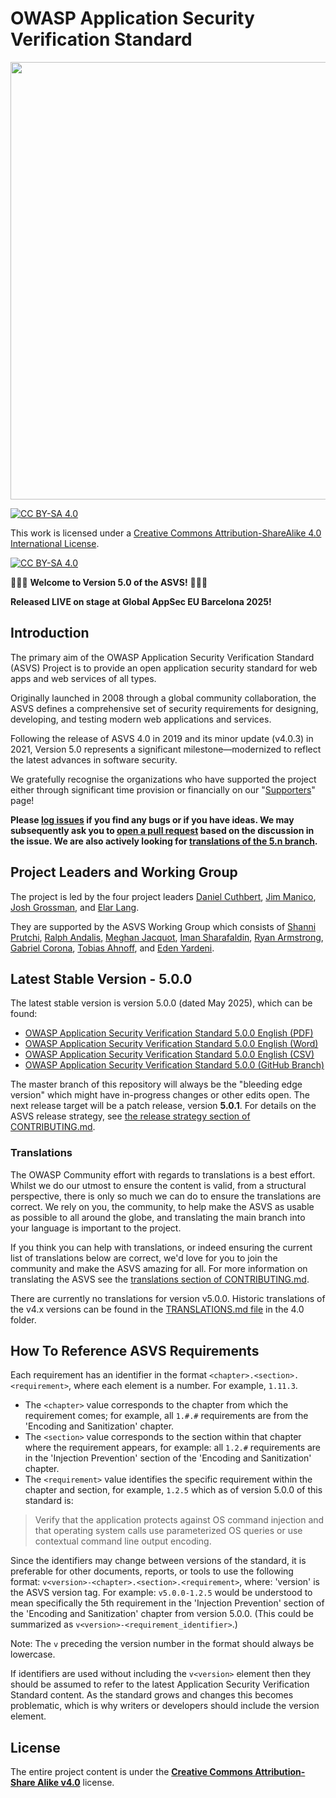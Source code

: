 # OWASP Application Security Verification Standard

<img src="https://owasp.org/www-project-application-security-verification-standard/assets/images/OWASP_ASVS_Linkedin_Banner-01.jpg" width="700px">

[![CC BY-SA 4.0][cc-by-sa-shield]][cc-by-sa]

This work is licensed under a
[Creative Commons Attribution-ShareAlike 4.0 International License][cc-by-sa].

[![CC BY-SA 4.0][cc-by-sa-image]][cc-by-sa]

[cc-by-sa]: http://creativecommons.org/licenses/by-sa/4.0/
[cc-by-sa-image]: https://licensebuttons.net/l/by-sa/4.0/88x31.png
[cc-by-sa-shield]: https://img.shields.io/badge/License-CC%20BY--SA%204.0-blue.svg

🎉🎉🎉 **Welcome to Version 5.0 of the ASVS!** 🎉🎉🎉 

**Released LIVE on stage at Global AppSec EU Barcelona 2025!**

## Introduction

The primary aim of the OWASP Application Security Verification Standard (ASVS) Project is to provide an open application security standard for web apps and web services of all types.

Originally launched in 2008 through a global community collaboration, the ASVS defines a comprehensive set of security requirements for designing, developing, and testing modern web applications and services.

Following the release of ASVS 4.0 in 2019 and its minor update (v4.0.3) in 2021, Version 5.0 represents a significant milestone—modernized to reflect the latest advances in software security.

We gratefully recognise the organizations who have supported the project either through significant time provision or financially on our "[Supporters](SUPPORTERS.md)" page!

**Please [log issues](https://github.com/OWASP/ASVS/issues) if you find any bugs or if you have ideas. We may subsequently ask you to [open a pull request](https://github.com/OWASP/ASVS/pulls) based on the discussion in the issue. We are also actively looking for [translations of the 5.n branch](CONTRIBUTING.md#translations).**

## Project Leaders and Working Group

The project is led by the four project leaders [Daniel Cuthbert](https://github.com/danielcuthbert), [Jim Manico](https://github.com/jmanico), [Josh Grossman](https://github.com/tghosth), and [Elar Lang](https://github.com/elarlang).

They are supported by the ASVS Working Group which consists of [Shanni Prutchi](https://github.com/EnigmaRosa), [Ralph Andalis](https://github.com/csfreak92), [Meghan Jacquot](https://github.com/meghanjacquot), [Iman Sharafaldin](https://github.com/ImanSharaf), [Ryan Armstrong](https://github.com/ryarmst), [Gabriel Corona](https://github.com/randomstuff), [Tobias Ahnoff](https://github.com/TobiasAhnoff), and [Eden Yardeni](https://github.com/cronchie). 

## Latest Stable Version - 5.0.0

The latest stable version is version 5.0.0 (dated May 2025), which can be found:

* [OWASP Application Security Verification Standard 5.0.0 English (PDF)](https://github.com/OWASP/ASVS/raw/v5.0.0/5.0/OWASP_Application_Security_Verification_Standard_5.0.0_en.pdf)
* [OWASP Application Security Verification Standard 5.0.0 English (Word)](https://github.com/OWASP/ASVS/raw/v5.0.0/5.0/docs_en/OWASP_Application_Security_Verification_Standard_5.0.0_en.docx)
* [OWASP Application Security Verification Standard 5.0.0 English (CSV)](https://github.com/OWASP/ASVS/raw/v5.0.0/5.0/docs_en/OWASP_Application_Security_Verification_Standard_5.0.0_en.csv)
* [OWASP Application Security Verification Standard 5.0.0 (GitHub Branch)](https://github.com/OWASP/ASVS/tree/v5.0.0)

The master branch of this repository will always be the "bleeding edge version" which might have in-progress changes or other edits open. The next release target will be a patch release, version **5.0.1**. For details on the ASVS release strategy, see [the release strategy section of CONTRIBUTING.md](CONTRIBUTING.md#release-strategy).

### Translations

The OWASP Community effort with regards to translations is a best effort. Whilst we do our utmost to ensure the content is valid, from a structural perspective, there is only so much we can do to ensure the translations are correct. We rely on you, the community, to help make the ASVS as usable as possible to all around the globe, and translating the main branch into your language is important to the project.

If you think you can help with translations, or indeed ensuring the current list of translations below are correct, we'd love for you to join the community and make the ASVS amazing for all. For more information on translating the ASVS see the [translations section of CONTRIBUTING.md](CONTRIBUTING.md#translations).

There are currently no translations for version v5.0.0. Historic translations of the v4.x versions can be found in the [TRANSLATIONS.md file](4.0/TRANSLATIONS.md) in the 4.0 folder.

## How To Reference ASVS Requirements

Each requirement has an identifier in the format `<chapter>.<section>.<requirement>`, where each element is a number. For example, `1.11.3`.

* The `<chapter>` value corresponds to the chapter from which the requirement comes; for example, all `1.#.#` requirements are from the 'Encoding and Sanitization' chapter.
* The `<section>` value corresponds to the section within that chapter where the requirement appears, for example: all `1.2.#` requirements are in the 'Injection Prevention' section of the 'Encoding and Sanitization' chapter.
* The `<requirement>` value identifies the specific requirement within the chapter and section, for example, `1.2.5` which as of version 5.0.0 of this standard is:

> Verify that the application protects against OS command injection and that operating system calls use parameterized OS queries or use contextual command line output encoding.

Since the identifiers may change between versions of the standard, it is preferable for other documents, reports, or tools to use the following format: `v<version>-<chapter>.<section>.<requirement>`, where: 'version' is the ASVS version tag. For example: `v5.0.0-1.2.5` would be understood to mean specifically the 5th requirement in the 'Injection Prevention' section of the 'Encoding and Sanitization' chapter from version 5.0.0. (This could be summarized as `v<version>-<requirement_identifier>`.)

Note: The `v` preceding the version number in the format should always be lowercase.

If identifiers are used without including the `v<version>` element then they should be assumed to refer to the latest Application Security Verification Standard content. As the standard grows and changes this becomes problematic, which is why writers or developers should include the version element.

## License

The entire project content is under the **[Creative Commons Attribution-Share Alike v4.0](https://creativecommons.org/licenses/by-sa/4.0/)** license.
